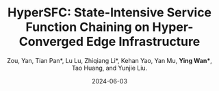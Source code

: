 ---
title: "HyperSFC: State-Intensive Service Function Chaining on Hyper-Converged Edge Infrastructure"
collection: publications
category: conferences
permalink: /publication/2024-06-03-HyperSFC
level: (CCF-C)
author: Zou, Yan, Tian Pan*, Lu Lu, Zhiqiang Li*, Kehan Yao, Yan Mu, <strong>Ying Wan*</strong>, Tao Huang, and Yunjie Liu.
date: 2024-06-03
venue: 'IFIP Networking Conference (Networking)'
paperurl: 'http://wany16.github.io/files/HyperSFC.pdf'
---